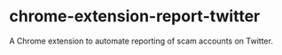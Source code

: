 # chrome-extension-report-twitter
A Chrome extension to automate reporting of scam accounts on Twitter.
